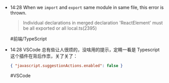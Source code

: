 
- 14:28 
	When we `import` and `export` same module in same file, this error is thrown.
	> Individual declarations in merged declaration 'ReactElement' must be all exported or all local.ts(2395)
	
	#前端/TypeScript 
- 14:28 
	VSCode 总有些让人很烦的，没啥用的提示，定睛一看是 Typescript 这个插件在背后作祟，关了关了：
	```json
	{ "javascript.suggestionActions.enabled": false }
	```
	
	#VSCode 